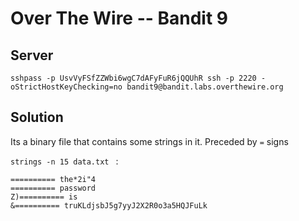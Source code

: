 # Over The Wire -- Bandit 9

## Server
```
sshpass -p UsvVyFSfZZWbi6wgC7dAFyFuR6jQQUhR ssh -p 2220 -oStrictHostKeyChecking=no bandit9@bandit.labs.overthewire.org 
```

## Solution

Its a binary file that contains some strings in it. Preceded by `=` signs


`strings -n 15 data.txt ` :
```
========== the*2i"4
========== password
Z)========== is
&========== truKLdjsbJ5g7yyJ2X2R0o3a5HQJFuLk
```

